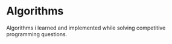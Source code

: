 # Algorithms
Algorithms i learned and implemented while solving competitive programming  questions.
